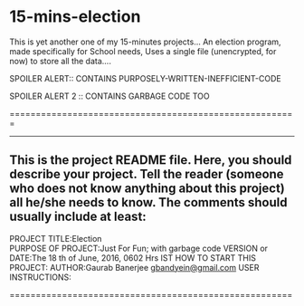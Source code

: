 # 15-mins-election
This is yet another one of my 15-minutes projects...
An election program, made specifically for School needs,
Uses a single file (unencrypted, for now) to store all the data....

SPOILER ALERT:: CONTAINS PURPOSELY-WRITTEN-INEFFICIENT-CODE

SPOILER ALERT 2 :: CONTAINS GARBAGE CODE TOO



=======================================================


------------------------------------------------------------------------
This is the project README file. Here, you should describe your project.
Tell the reader (someone who does not know anything about this project)
all he/she needs to know. The comments should usually include at least:
------------------------------------------------------------------------

PROJECT TITLE:Election  
PURPOSE OF PROJECT:Just For Fun; with garbage code
VERSION or DATE:The 18 th of June, 2016, 0602 Hrs IST
HOW TO START THIS PROJECT:
AUTHOR:Gaurab Banerjee <gbandyein@gmail.com>
USER INSTRUCTIONS:


======================================================
